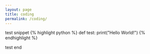 ```yaml
---
layout: page
title: coding
permalink: /coding/
---
```


test snippet
{% highlight python %}
def test:
  print("Hello World!")
{% endhighlight %}

test end
